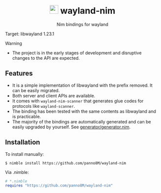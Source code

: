 <div align="center">

# <img src="https://raw.githubusercontent.com/nim-lang/assets/master/Art/logo-crown.png" height="28px"/> wayland-nim

Nim bindings for wayland

 </div>

Target: libwayland 1.23.1

> [!WARNING]
> * The project is in the early stages of development and disruptive changes to the API are expected.

## Features

* It is a simple implementation of libwayland with the prefix removed. It can be easily migrated.
* Both server and client APIs are available.
* It comes with `wayland-nim-scanner` that generates glue codes for protocols like `wayland-scanner`.
* The binding has been tested with the same contents as libwayland and is practicable.
* The majority of the bindings are automatically generated and can be easily upgraded by yourself. See [generator/generator.nim].

## Installation

To install manually:

```console
$ nimble install https://github.com/panno8M/wayland-nim
```

Via .nimble:

```nim
# *.nimble
requires "https://github.com/panno8M/wayland-nim"
```

[generator/generator.nim]: https://github.com/panno8M/wayland-nim/tree/master/generator/generator.nim
